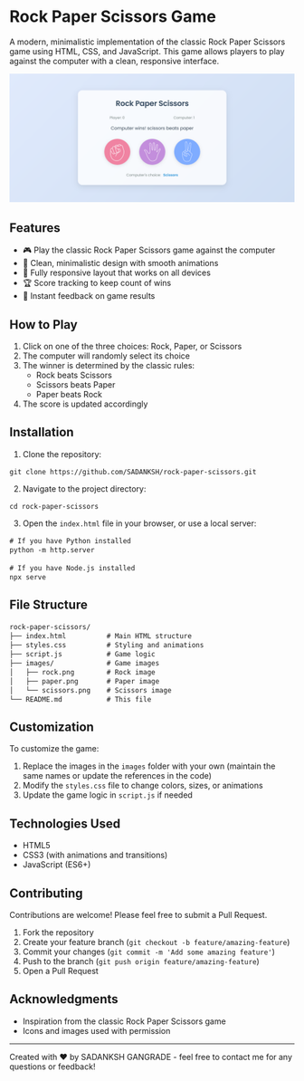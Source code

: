 # Rock Paper Scissors Game

A modern, minimalistic implementation of the classic Rock Paper Scissors game using HTML, CSS, and JavaScript. This game allows players to play against the computer with a clean, responsive interface.

![Rock Paper Scissors Game](css/images/game-preview.png)

## Features

- 🎮 Play the classic Rock Paper Scissors game against the computer
- 🎯 Clean, minimalistic design with smooth animations
- 📱 Fully responsive layout that works on all devices
- 🏆 Score tracking to keep count of wins
- 🔄 Instant feedback on game results

## How to Play

1. Click on one of the three choices: Rock, Paper, or Scissors
2. The computer will randomly select its choice
3. The winner is determined by the classic rules:
   - Rock beats Scissors
   - Scissors beats Paper
   - Paper beats Rock
4. The score is updated accordingly

## Installation

1. Clone the repository:
```
git clone https://github.com/SADANKSH/rock-paper-scissors.git
```

2. Navigate to the project directory:
```
cd rock-paper-scissors
```

3. Open the `index.html` file in your browser, or use a local server:
```
# If you have Python installed
python -m http.server

# If you have Node.js installed
npx serve
```

## File Structure

```
rock-paper-scissors/
├── index.html          # Main HTML structure
├── styles.css          # Styling and animations
├── script.js           # Game logic
├── images/             # Game images
│   ├── rock.png        # Rock image
│   ├── paper.png       # Paper image
│   └── scissors.png    # Scissors image
└── README.md           # This file
```

## Customization

To customize the game:

1. Replace the images in the `images` folder with your own (maintain the same names or update the references in the code)
2. Modify the `styles.css` file to change colors, sizes, or animations
3. Update the game logic in `script.js` if needed

## Technologies Used

- HTML5
- CSS3 (with animations and transitions)
- JavaScript (ES6+)

## Contributing

Contributions are welcome! Please feel free to submit a Pull Request.

1. Fork the repository
2. Create your feature branch (`git checkout -b feature/amazing-feature`)
3. Commit your changes (`git commit -m 'Add some amazing feature'`)
4. Push to the branch (`git push origin feature/amazing-feature`)
5. Open a Pull Request

## Acknowledgments

- Inspiration from the classic Rock Paper Scissors game
- Icons and images used with permission

---

Created with ❤️ by SADANKSH GANGRADE - feel free to contact me for any questions or feedback! 